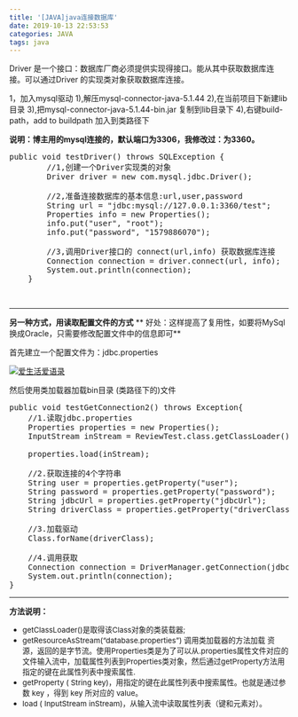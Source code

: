 ```yaml
---
title: '[JAVA]java连接数据库'
date: 2019-10-13 22:53:53
categories: JAVA
tags: java
---
```


Driver 是一个接口：数据库厂商必须提供实现得接口。能从其中获取数据库连接。可以通过Driver 的实现类对象获取数据库连接。

1，加入mysql驱动
1),解压mysql-connector-java-5.1.44
2),在当前项目下新建lib目录
3),把mysql-connector-java-5.1.44-bin.jar 复制到lib目录下
4),右键build-path，add to buildpath 加入到类路径下

**说明：博主用的mysql连接的，默认端口为3306，我修改过：为3360。**
<pre class="lang:java decode:true">public void testDriver() throws SQLException {
		//1,创建一个Driver实现类的对象
		Driver driver = new com.mysql.jdbc.Driver();

		//2,准备连接数据库的基本信息:url,user,password
		String url = "jdbc:mysql://127.0.0.1:3360/test";
		Properties info = new Properties();	
		info.put("user", "root");
		info.put("password", "1579886070");

		//3,调用Driver接口的 connect(url,info) 获取数据库连接
		Connection connection = driver.connect(url, info);
		System.out.println(connection);
	}</pre>
&nbsp;

* * *

**另一种方式，用读取配置文件的方式**
** 好处：这样提高了复用性，如要将MySql换成Oracle，只需要修改配置文件中的信息即可**

首先建立一个配置文件为：jdbc.properties

[![爱生活爱语录](http://image.xiaoxinyes.club/java_4_25_1.png)](http://image.xiaoxinyes.club/java_4_25_1.png)

然后使用类加载器加载bin目录 (类路径下的)文件
<pre class="lang:java decode:true ">public void testGetConnection2() throws Exception{
	//1.读取jdbc.properties
	Properties properties = new Properties();
	InputStream inStream = ReviewTest.class.getClassLoader().getResourceAsStream("jdbc.properties");

	properties.load(inStream);

	//2.获取连接的4个字符串
	String user = properties.getProperty("user");
	String password = properties.getProperty("password");
	String jdbcUrl = properties.getProperty("jdbcUrl");
	String driverClass = properties.getProperty("driverClass");

	//3.加载驱动		
	Class.forName(driverClass);

	//4.调用获取
	Connection connection = DriverManager.getConnection(jdbcUrl, user, password);
	System.out.println(connection);
}</pre>

* * *

**方法说明：**

*   <span style="font-size: 10pt;">getClassLoader()是取得该Class对象的类装载器;</span>
*   <span style="font-size: 10pt;">getResourceAsStream(“database.properties”) 调用类加载器的方法加载 资源，返回的是字节流。使用Properties类是为了可以从.properties属性文件对应的文件输入流中，加载属性列表到Properties类对象，然后通过getProperty方法用指定的键在此属性列表中搜索属性.</span>
*   <span style="font-size: 10pt;">getProperty ( String key)，用指定的键在此属性列表中搜索属性。也就是通过参数 key ，得到 key 所对应的 value。</span>
*   <span style="font-size: 10pt;">load ( InputStream inStream)，从输入流中读取属性列表（键和元素对）。</span>
